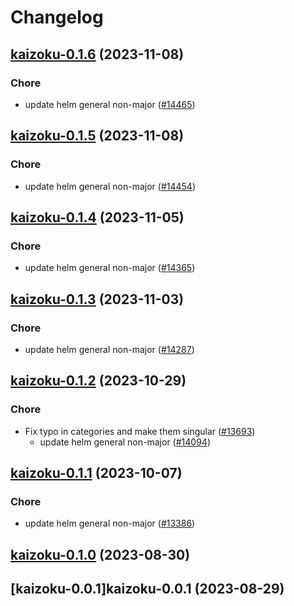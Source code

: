 # Changelog








## [kaizoku-0.1.6](https://github.com/truecharts/charts/compare/kaizoku-0.1.5...kaizoku-0.1.6) (2023-11-08)

### Chore

- update helm general non-major ([#14465](https://github.com/truecharts/charts/issues/14465))
  
  


## [kaizoku-0.1.5](https://github.com/truecharts/charts/compare/kaizoku-0.1.4...kaizoku-0.1.5) (2023-11-08)

### Chore

- update helm general non-major ([#14454](https://github.com/truecharts/charts/issues/14454))
  
  


## [kaizoku-0.1.4](https://github.com/truecharts/charts/compare/kaizoku-0.1.3...kaizoku-0.1.4) (2023-11-05)

### Chore

- update helm general non-major ([#14365](https://github.com/truecharts/charts/issues/14365))
  
  


## [kaizoku-0.1.3](https://github.com/truecharts/charts/compare/kaizoku-0.1.2...kaizoku-0.1.3) (2023-11-03)

### Chore

- update helm general non-major ([#14287](https://github.com/truecharts/charts/issues/14287))
  
  


## [kaizoku-0.1.2](https://github.com/truecharts/charts/compare/kaizoku-0.1.1...kaizoku-0.1.2) (2023-10-29)

### Chore

- Fix typo in categories and make them singular ([#13693](https://github.com/truecharts/charts/issues/13693))
  - update helm general non-major ([#14094](https://github.com/truecharts/charts/issues/14094))
  
  


## [kaizoku-0.1.1](https://github.com/truecharts/charts/compare/kaizoku-0.1.0...kaizoku-0.1.1) (2023-10-07)

### Chore

- update helm general non-major ([#13386](https://github.com/truecharts/charts/issues/13386))
  
  


## [kaizoku-0.1.0](https://github.com/truecharts/charts/compare/kaizoku-0.0.1...kaizoku-0.1.0) (2023-08-30)




## [kaizoku-0.0.1]kaizoku-0.0.1 (2023-08-29)

